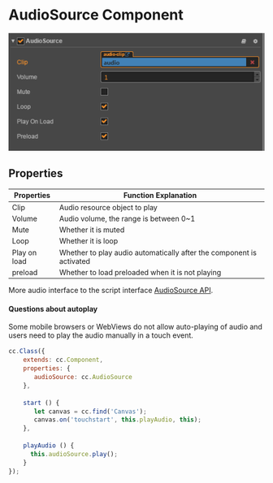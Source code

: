 # AudioSource Component

![](../audio/audio/audiosource.png)

## Properties

Properties          | Function Explanation
--                  | --
Clip                | Audio resource object to play
Volume              | Audio volume, the range is between 0~1
Mute                | Whether it is muted
Loop                | Whether it is loop
Play on load        | Whether to play audio automatically after the component is activated
preload             | Whether to load preloaded when it is not playing

More audio interface to the script interface [AudioSource API](../../../api/en/classes/AudioSource.html).

#### Questions about autoplay

Some mobile browsers or WebViews do not allow auto-playing of audio and users need to play the audio manually in a touch event.

```js
cc.Class({
    extends: cc.Component,
    properties: {
       audioSource: cc.AudioSource
    },

    start () {
       let canvas = cc.find('Canvas');
       canvas.on('touchstart', this.playAudio, this);
    },
    
    playAudio () {
      this.audioSource.play();
    }
});
```
